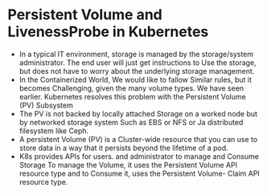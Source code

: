 # Persistent Volume and LivenessProbe in Kubernetes

- In a typical IT environment, storage is managed by the storage/system administrator. The end user will just get instructions to Use the storage, but does not have to worry about the underlying storage management.
- In the Containerized World, We would like to fallow Similar rules, but it becomes Challenging, given the many volume types. We have seen earlier. Kubernetes resolves this problem with the Persistent Volume (PV) Subsystem
- The PV is not backed by locally attached Storage on a worked node but by networked storage system Such as EBS or NFS or Ja distributed filesystem like Ceph.
- A persistent Volume (PV) is a Cluster-wide resource that you can use to store data in a way that it persists beyond the lifetime of a pod.
- K8s provides APIs for users. and administrator to manage and Consume Storage To manage the Volume, it uses the Persistent Volume API resource type and to Consume it, uses the Persistent Volume- Claim API resource type. 
